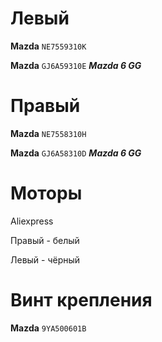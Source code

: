 # Левый

__Mazda__ `NE7559310K`

__Mazda__ `GJ6A59310E` ***Mazda 6 GG***

# Правый

__Mazda__ `NE7558310H`

__Mazda__ `GJ6A58310D` ***Mazda 6 GG***

# Моторы

Aliexpress

Правый - белый

Левый - чёрный

# Винт крепления

__Mazda__ `9YA500601B`